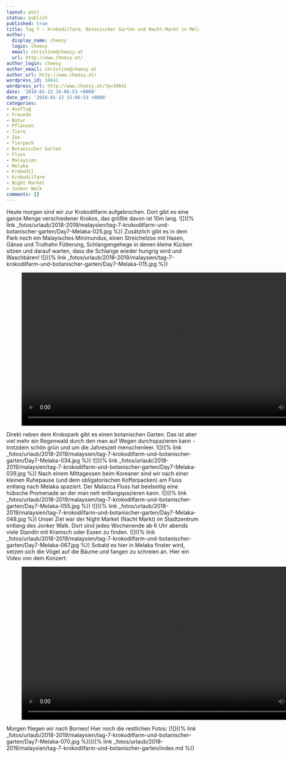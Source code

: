 ```yaml
---
layout: post
status: publish
published: true
title: Tag 7 - Krokodilfarm, Botanischer Garten und Nacht-Markt in Melaka
author:
  display_name: cheesy
  login: cheesy
  email: christine@cheesy.at
  url: http://www.cheesy.at/
author_login: cheesy
author_email: christine@cheesy.at
author_url: http://www.cheesy.at/
wordpress_id: 34641
wordpress_url: http://www.cheesy.at/?p=34641
date: '2018-01-12 16:06:53 +0000'
date_gmt: '2018-01-12 15:06:53 +0000'
categories:
- Ausflug
- Freunde
- Natur
- Pflanzen
- Tiere
- Zoo
- Tierpark
- Botanischer Garten
- Fluss
- Malaysien
- Melaka
- Krokodil
- Krokodilfarm
- Night Market
- Jonker Walk
comments: []
---
```

Heute morgen sind wir zur Krokodilfarm aufgebrochen. Dort gibt es eine ganze Menge verschiedener Krokos, das größte davon ist 10m lang.
![]({% link _fotos/urlaub/2018-2019/malaysien/tag-7-krokodilfarm-und-botanischer-garten/Day7-Melaka-025.jpg %})
Zusätzlich gibt es in dem Park noch ein Malayisches Minimundus, einen Streichelzoo mit Hasen, Gänse und Truthahn Fütterung, Schlangengehege in denen kleine Kücken sitzen und darauf warten, dass die Schlange wieder hungrig wird und Waschbären!
![]({% link _fotos/urlaub/2018-2019/malaysien/tag-7-krokodilfarm-und-botanischer-garten/Day7-Melaka-015.jpg %})

<figure><video controls width="800" src="{% link /download/Videos/Waschbaerfuetterung.mp4 %}"></video></figure>

Direkt neben dem Krokopark gibt es einen botanischen Garten. Das ist aber viel mehr ein Regenwald durch den man auf Wegen durchspazieren kann - trotzdem schön grün und um die Jahreszeit menschenleer.
![]({% link _fotos/urlaub/2018-2019/malaysien/tag-7-krokodilfarm-und-botanischer-garten/Day7-Melaka-034.jpg %})
![]({% link _fotos/urlaub/2018-2019/malaysien/tag-7-krokodilfarm-und-botanischer-garten/Day7-Melaka-039.jpg %})
Nach einem Mittagessen beim Koreaner sind wir nach einer kleinen Ruhepause (und dem obligatorischen Kofferpacken) am Fluss entlang nach Melaka spaziert. Der Malacca Fluss hat beidseitig eine hübsche Promenade an der man nett entlangspazieren kann.
![]({% link _fotos/urlaub/2018-2019/malaysien/tag-7-krokodilfarm-und-botanischer-garten/Day7-Melaka-055.jpg %})
![]({% link _fotos/urlaub/2018-2019/malaysien/tag-7-krokodilfarm-und-botanischer-garten/Day7-Melaka-048.jpg %})
Unser Ziel war der Night Market (Nacht Markt) im Stadtzentrum entlang des Jonker Walk. Dort sind jedes Wochenende ab 6 Uhr abends viele Standln mit Kramsch oder Essen zu finden.
![]({% link _fotos/urlaub/2018-2019/malaysien/tag-7-krokodilfarm-und-botanischer-garten/Day7-Melaka-067.jpg %})
Sobald es hier in Melaka finster wird, setzen sich die Vögel auf die Bäume und fangen zu schreien an. Hier ein Video von dem Konzert:

<figure><video controls width="800" src="{% link /download/Videos/Melaka - Birds.mp4 %}"></video></figure>

Morgen fliegen wir nach Borneo!
Hier noch die restlichen Fotos:
[![]({% link _fotos/urlaub/2018-2019/malaysien/tag-7-krokodilfarm-und-botanischer-garten/Day7-Melaka-070.jpg %})]({% link _fotos/urlaub/2018-2019/malaysien/tag-7-krokodilfarm-und-botanischer-garten/index.md %})
